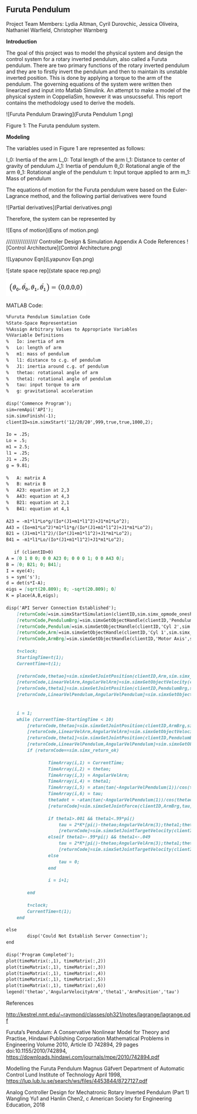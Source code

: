 ## Furuta Pendulum

Project Team Members: Lydia Altman, Cyril Durovchic, Jessica Oliveira, Nathaniel Warfield, Christopher Warnberg

**Introduction**


The goal of this project was to model the physical system and design the control system for a rotary inverted pendulum, also called a Furuta pendulum. There are two primary functions of the rotary inverted pendulum and they are to firstly invert the pendulum and then to maintain its unstable inverted position. This is done by applying a torque to the arm of the pendulum. The governing equations of the system were written then linearized and input into Matlab Simulink. An attempt to make a model of the physical system in CoppeliaSim, however it was unsucsseful. This report contains the methodology used to derive the models.


![Furuta Pendulum Drawing](Furuta Pendulum 1.png)

Figure 1: The Furuta pendulum system.


**Modeling**


The variables used in Figure 1 are represented as follows:

I_0: Inertia of the arm
L_0: Total length of the arm
l_1: Distance to center of gravity of pendulum
J_1: Inertia of pendulum
θ_0: Rotational angle of the arm
θ_1: Rotational angle of the pendulum
τ: Input torque applied to arm
m_1: Mass of pendulum

The equations of motion for the Furuta pendulum were based on the Euler-Lagrance method, and the following partial derivatives were found 

![Partial derivatives](Partial derivatives.png)

Therefore, the system can be represented by

![Eqns of motion](Eqns of motion.png)





/////////////////
Controller Design & Simulation
Appendix A
Code
References
![Control Architecture](Control Architecture.png)



![Lyapunov Eqn](Lyapunov Eqn.png)



![state space rep](state space rep.png)

![unstable](unstable.png)

MATLAB Code:
```markdown
%Furuta Pendulum Simulation Code
%State-Space Representation
%%Assign Arbitrary Values to Appropriate Variables
%%Variable Definitions
%   Io: inertia of arm
%   Lo: length of arm
%   m1: mass of pendulum
%   l1: distance to c.g. of pendulum
%   J1: inertia around c.g. of pendulum
%   thetao: rotational angle of arm
%   theta1: rotational angle of pendulum
%   tau: input torque to arm
%   g: gravitational acceleration

disp('Commence Program');
sim=remApi('API'); 
sim.simxFinish(-1); 
clientID=sim.simxStart('12/20/20',999,true,true,1000,2);

Io = .25;
Lo = .5;
m1 = 2.5;
l1 = .25;
J1 = .25;
g = 9.81;

%   A: matrix A
%   B: matrix B
%   A23: equation at 2,3
%   A43: equation at 4,3
%   B21: equation at 2,1
%   B41: equation at 4,1

A23 = -m1*l1*Lo*g/(Io*(J1+m1*l1^2)+J1*m1*Lo^2);
A43 = (Io+m1*Lo^2)*m1*l1*g/(Io*(J1+m1*l1^2)+J1*m1*Lo^2);
B21 = (J1+m1*l1^2)/(Io*(J1+m1*l1^2)+J1*m1*Lo^2);
B41 = -m1*l1*Lo/(Io*(J1+m1*l1^2)+J1*m1*Lo^2);

   if (clientID>0)
A = [0 1 0 0; 0 0 A23 0; 0 0 0 1; 0 0 A43 0];
B = [0; B21; 0; B41];
I = eye(4);
s = sym('s');
d = det(s*I-A);
eigs = [sqrt(20.809); 0; -sqrt(20.809); 0]
K = place(A,B,eigs);

disp('API Server Connection Established');
    [returnCode]=sim.simxStartSimulation(clientID,sim.simx_opmode_oneshot);
    [returnCode,PendulumBrg]=sim.simxGetObjectHandle(clientID,'Pendulum Axis',sim.simx_opmode_blocking);
    [returnCode,Pendulum]=sim.simxGetObjectHandle(clientID,'Cyl 2',sim.simx_opmode_blocking);
    [returnCode,Arm]=sim.simxGetObjectHandle(clientID,'Cyl 1',sim.simx_opmode_blocking);
    [returnCode,ArmBrg]=sim.simxGetObjectHandle(clientID,'Motor Axis',sim.simx_opmode_blocking);
    
    t=clock;
    StartingTime=t(1);
    CurrentTime=t(1);

    [returnCode,thetao]=sim.simxGetJointPosition(clientID,Arm,sim.simx_opmode_streaming);
    [returnCode,LinearVelArm,AngularVelArm]=sim.simxGetObjectVelocity(clientID,Arm,sim.simx_opmode_streaming);
    [returnCode,theta1]=sim.simxGetJointPosition(clientID,PendulumBrg,sim.simx_opmode_streaming);
    [returnCode,LinearVelPendulum,AngularVelPendulum]=sim.simxGetObjectVelocity(clientID,Pendulum,sim.simx_opmode_streaming);
    

    i = 1;
    while (CurrentTime-StartingTime < 10) 
        [returnCode,thetao]=sim.simxGetJointPosition(clientID,ArmBrg,sim.simx_opmode_streaming);
        [returnCode,LinearVelArm,AngularVelArm]=sim.simxGetObjectVelocity(clientID,Arm,sim.simx_opmode_streaming);
        [returnCode,theta1]=sim.simxGetJointPosition(clientID,PendulumBrg,sim.simx_opmode_streaming);
        [returnCode,LinearVelPendulum,AngularVelPendulum]=sim.simxGetObjectVelocity(clientID,Pendulum,sim.simx_opmode_streaming);
        if (returnCode==sim.simx_return_ok)
            
                TimeArray(i,1) = CurrentTime;
                TimeArray(i,2) = thetao;
                TimeArray(i,3) = AngularVelArm;
                TimeArray(i,4) = theta1;
                TimeArray(i,5) = atan(tan(-AngularVelPendulum(1))/cos(thetao));
                TimeArray(i,6) = tau;
                thetadot = -atan(tan(-AngularVelPendulum(1))/cos(thetao);
                [returnCode]=sim.simxSetJointForce(clientID,ArmBrg,tau,sim.simx_opmode_oneshot);

                if theta1>.001 && theta1<.99*pi()
                    tau = 2*K*[pi()-thetao;AngularVelArm(3);theta1;thetadot];
                    [returnCode]=sim.simxSetJointTargetVelocity(clientID,ArmBrg,-5,sim.simx_opmode_streaming);
                elseif theta1>-.99*pi() && theta1<-.049
                    tau = 2*K*[pi()-thetao;AngularVelArm(3);theta1;thetadot];
                    [returnCode]=sim.simxSetJointTargetVelocity(clientID,ArmBrg,5,sim.simx_opmode_streaming);
                else
                    tau = 0;
                end
 
                i = i+1;
                
        end
        
        t=clock;
        CurrentTime=t(1);
    end

else
        disp('Could Not Establish Server Connection');
end

disp('Program Completed');
plot(timeMatrix(:,1), timeMatrix(:,2))
plot(timeMatrix(:,1), timeMatrix(:,3))
plot(timeMatrix(:,1), timeMatrix(:,4))
plot(timeMatrix(:,1), timeMatrix(:,5))
plot(timeMatrix(:,1), timeMatrix(:,6))
legend('thetao','AngularVelocityArm','theta1','ArmPosition','tau')

```
References 

http://kestrel.nmt.edu/~raymond/classes/ph321/notes/lagrange/lagrange.pdf

Furuta’s Pendulum: A Conservative Nonlinear Model for Theory and Practise, Hindawi Publishing Corporation Mathematical Problems in Engineering Volume 2010, Article ID 742894, 29 pages doi:10.1155/2010/742894, https://downloads.hindawi.com/journals/mpe/2010/742894.pdf

Modelling the Furuta Pendulum Magnus Gäfvert Department of Automatic Control Lund Institute of Technology April 1998, https://lup.lub.lu.se/search/ws/files/4453844/8727127.pdf

Analog Controller Design for Mechatronic Rotary Inverted Pendulum (Part 1) Wangling Yu1 and Hanlin Chen2,  c American Society for Engineering Education, 2018


